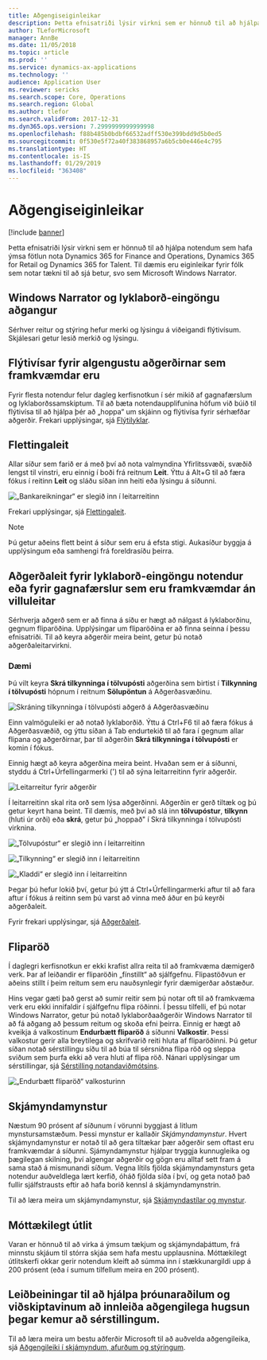 ```yaml
---
title: Aðgengiseiginleikar
description: Þetta efnisatriði lýsir virkni sem er hönnuð til að hjálpa notendum sem hafa ýmsa fötlun nota Dynamics 365 for Finance and Operations, Dynamics 365 for Retail og Dynamics 365 for Talent.
author: TLeforMicrosoft
manager: AnnBe
ms.date: 11/05/2018
ms.topic: article
ms.prod: ''
ms.service: dynamics-ax-applications
ms.technology: ''
audience: Application User
ms.reviewer: sericks
ms.search.scope: Core, Operations
ms.search.region: Global
ms.author: tlefor
ms.search.validFrom: 2017-12-31
ms.dyn365.ops.version: 7.2999999999999998
ms.openlocfilehash: f88b485b0bdbf66532adff530e399bdd9d5b0ed5
ms.sourcegitcommit: 0f530e5f72a40f383868957a6b5cb0e446e4c795
ms.translationtype: HT
ms.contentlocale: is-IS
ms.lasthandoff: 01/29/2019
ms.locfileid: "363408"
---
```

# <a name="accessibility-features"></a>Aðgengiseiginleikar

[!include [banner](../includes/banner.md)]

Þetta efnisatriði lýsir virkni sem er hönnuð til að hjálpa notendum sem hafa ýmsa fötlun nota Dynamics 365 for Finance and Operations, Dynamics 365 for Retail og Dynamics 365 for Talent. Til dæmis eru eiginleikar fyrir fólk sem notar tækni til að sjá betur, svo sem Microsoft Windows Narrator.

## <a name="windows-narrator-and-keyboard-only-access"></a>Windows Narrator og lyklaborð-eingöngu aðgangur

Sérhver reitur og stýring hefur merki og lýsingu á viðeigandi flýtivísum. Skjálesari getur lesið merkið og lýsingu.

## <a name="shortcuts-for-the-most-frequently-performed-actions"></a>Flýtivísar fyrir algengustu aðgerðirnar sem framkvæmdar eru

Fyrir flesta notendur felur dagleg kerfisnotkun í sér mikið af gagnafærslum og lyklaborðssamskiptum. Til að bæta notendaupplifunina höfum við búið til flýtivísa til að hjálpa þér að „hoppa“ um skjáinn og flýtivísa fyrir sérhæfðar aðgerðir. Frekari upplýsingar, sjá [Flýtilyklar](shortcut-keys.md).

## <a name="navigation-search"></a>Flettingaleit

Allar síður sem farið er á með því að nota valmyndina Yfirlitssvæði, svæðið lengst til vinstri, eru einnig í boði frá reitnum **Leit**. Ýttu á Alt+G til að færa fókus í reitinn **Leit** og sláðu síðan inn heiti eða lýsingu á síðunni.

![„Bankareikningar“ er slegið inn í leitarreitinn](media/6d08b0be32808221023e2aa92d69fd70.png "„bankareikningar“ er slegið inn í leitarreitinn")

Frekari upplýsingar, sjá [Flettingaleit](navigation-search.md).

> [!NOTE]
> Þú getur aðeins flett beint á síður sem eru á efsta stigi. Aukasíður byggja á upplýsingum eða samhengi frá foreldrasíðu þeirra.

## <a name="action-search-for-keyboard-only-users-or-for-heads-down-data-entry"></a>Aðgerðaleit fyrir lyklaborð-eingöngu notendur eða fyrir gagnafærslur sem eru framkvæmdar án villuleitar

Sérhverja aðgerð sem er að finna á síðu er hægt að nálgast á lyklaborðinu, gegnum fliparöðina. Upplýsingar um fliparöðina er að finna seinna í þessu efnisatriði. Til að keyra aðgerðir meira beint, getur þú notað aðgerðaleitarvirkni.

### <a name="example"></a>Dæmi

Þú vilt keyra **Skrá tilkynninga í tölvupósti** aðgerðina sem birtist í **Tilkynning í tölvupósti** hópnum í reitnum **Sölupöntun** á Aðgerðasvæðinu.

![Skráning tilkynninga í tölvupósti aðgerð á Aðgerðasvæðinu](media/f0d78399e7fafcd85ded1cd1e3d34f3c.jpg "„Skráning tilkynninga í tölvupósti“ aðgerð á Aðgerðasvæðinu")

Einn valmöguleiki er að notað lyklaborðið. Ýttu á Ctrl+F6 til að færa fókus á Aðgerðasvæðið, og ýttu síðan á Tab endurtekið til að fara í gegnum allar flipana og aðgerðirnar, þar til aðgerðin **Skrá tilkynninga í tölvupósti** er komin í fókus.

Einnig hægt að keyra aðgerðina meira beint. Hvaðan sem er á síðunni, styddu á Ctrl+Úrfellingarmerki (') til að sýna leitarreitinn fyrir aðgerðir.

![Leitarreitur fyrir aðgerðir](media/80f7e8c5ac412fdf2c8a12f7728f135a.jpg "Leitarreitur fyrir aðgerðir")

Í leitarreitinn skal rita orð sem lýsa aðgerðinni. Aðgerðin er gerð tiltæk og þú getur keyrt hana beint. Til dæmis, með því að slá inn **tölvupóstur**, **tilkynn** (hluti úr orði) eða **skrá**, getur þú „hoppað" í Skrá tilkynninga í tölvupósti virknina.

![„Tölvupóstur“ er slegið inn í leitarreitinn](media/image4.png "„tölvupóstur“ er slegið inn í leitarreitinn")

![„Tilkynning“ er slegið inn í leitarreitinn](media/image5.png "„tilkynning“ er slegið inn í leitarreitinn")

![„Kladdi“ er slegið inn í leitarreitinn](media/image6.png "„kladdi“ er slegið inn í leitarreitinn")

Þegar þú hefur lokið því, getur þú ýtt á Ctrl+Úrfellingarmerki aftur til að fara aftur í fókus á reitinn sem þú varst að vinna með áður en þú keyrði aðgerðaleit.

Fyrir frekari upplýsingar, sjá [Aðgerðaleit](action-search.md).

## <a name="tab-sequence"></a>Fliparöð

Í daglegri kerfisnotkun er ekki krafist allra reita til að framkvæma dæmigerð verk. Þar af leiðandir er fliparöðin „fínstillt“ að sjálfgefnu. Flipastöðvun er aðeins stillt í þeim reitum sem eru nauðsynlegir fyrir dæmigerðar aðstæður.

Hins vegar gæti það gerst að sumir reitir sem þú notar oft til að framkvæma verk eru ekki innifaldir í sjálfgefnu flipa röðinni. Í þessu tilfelli, ef þú notar Windows Narrator, getur þú notað lyklaborðaaðgerðir Windows Narrator til að fá aðgang að þessum reitum og skoða efni þeirra. Einnig er hægt að kveikja á valkostinum **Endurbætt fliparöð** á síðunni **Valkostir**. Þessi valkostur gerir alla breytilega og skrifvarið reiti hluta af fliparöðinni. Þú getur síðan notað sérstillingu síðu til að búa til sérsniðna flipa röð og sleppa sviðum sem þurfa ekki að vera hluti af flipa röð. Nánari upplýsingar um sérstillingar, sjá [Sérstilling notandaviðmótsins](personalize-user-experience.md).

![„Endurbætt fliparöð“ valkosturinn](media/8c0f12bbb3f26032997ef0ba95d89b6a.png "„Endurbætt fliparöð“ valkosturinn")

## <a name="form-patterns"></a>Skjámyndamynstur

Næstum 90 prósent af síðunum í vörunni byggjast á litlum mynstursamstæðum. Þessi mynstur er kallaðir *Skjámyndamynstur*. Hvert skjámyndamynstur er notað til að gera tiltækar þær aðgerðir sem oftast eru framkvæmdar á síðunni. Sjámyndamynstur hjálpar tryggja kunnugleika og þægilegan skilning, því algengar aðgerðir og gögn eru alltaf sett fram á sama stað á mismunandi síðum. Vegna lítils fjölda skjámyndamynsturs geta notendur auðveldlega lært kerfið, óháð fjölda síða í því, og geta notað það fullir sjálfstrausts eftir að hafa borið kennsl á skjámyndamynstrin.

Til að læra meira um skjámyndamynstur, sjá [Skjámyndastílar og mynstur](../../dev-itpro/user-interface/form-styles-patterns.md).

## <a name="responsive-layout"></a>Móttækilegt útlit

Varan er hönnuð til að virka á ýmsum tækjum og skjámyndaþáttum, frá minnstu skjáum til stórra skjáa sem hafa mestu upplausnina. Móttækilegt útlitskerfi okkar gerir notendum kleift að súmma inn í stækkunargildi upp á 200 prósent (eða í sumum tilfellum meira en 200 prósent).

## <a name="guidance-to-help-developers-and-customers-incorporate-accessible-thinking-in-their-customizations"></a>Leiðbeiningar til að hjálpa þróunaraðilum og viðskiptavinum að innleiða aðgengilega hugsun þegar kemur að sérstillingum.

Til að læra meira um bestu aðferðir Microsoft til að auðvelda aðgengileika, sjá [Aðgengileiki í skjámyndum, afurðum og stýringum](../../dev-itpro/user-interface/enable-accessibility.md).
